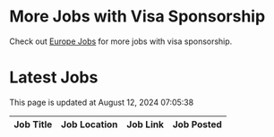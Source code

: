# More Jobs with Visa Sponsorship

Check out [Europe Jobs](https://github.com/sureshparimi/europejobs#latest-jobs) for more jobs with visa sponsorship.

# Latest Jobs

This page is updated at August 12, 2024 07:05:38

| Job Title | Job Location | Job Link | Job Posted |
| --- | --- | --- | --- |
